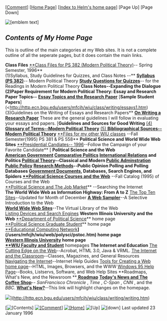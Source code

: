 [[Comment](/users/mfcjh/wiu/comment.htm)] [[Home
Page](/users/mfcjh/wiu/home.html)] [[Index to Helm's home
page](/users/mfcjh/wiu/index.htm)] [Page Up] [Page Down]

![\[emblem text\]](/users/mfcjh/wiu/images/contpane.gif)  

## _Contents of My Home Page_

This is outline of the main categories at my Web sites. It is not a complete
outline of all the seperate pages, but it does contain the main links.

**Class Files** [**Class Files for PS 382 (Modern Political
Theory)](/users/mfcjh/wiu/class/class382.htm)\-- Spring Semester, 1996**  
(1)Syllabus, Study Guidelines for Quizzes, and Class Notes --**
[**Syllabus (PS
382)**](http://www.ecn.bgu.edu/users/mfcjh/wiu/class/382.htm)\-- Modern
Political Theory     [**Study Questions for
Quizzes**](http://www.ecn.bgu.edu/users/mfcjh/wiu/class/studygui.htm)\-- for
the Readings in Modern Political Theory     **Class Notes--Expanding the
Dialogue** **(2)Paper Requirement for Modern Political Theory: Essay and
Research Paper Topics--**     [**Essay Topics and the Research
Paper**](http://http.ecn.bgu.edu/users/mfcjh/wiu/class/research/research.htm)
[**Sample Student
Papers**](<http://http.ecn.bgu.edu/users/mfcjh/wiu/class/writing/essays1.htm)
(3)Guidelines on the Writing of Essays and Research Papers**     [**On Writing
a Research Paper**](http://www.ecn.bgu.edu/users/mfcjh/wiu/files/work.htm)
These are the general guidelines I will follow in evaluating your essays and
papers.     [**Guidelines and Sources for Good Writing** [ (4) **Glossary of
Terms--Modern Political
Theory**](http://www.ecn.bgu.edu/users/mfcjh/wiu/class/glossary/glossar1.htm)
[(5) **Bibliographical Sources--Modern Political
Theory**](http://www.ecn.bgu.edu/users/mfcjh/wiu/class/glossary/bibliog.htm)
[**Files for my other WIU classes](/users/mfcjh/wiu/classfil.htm) \--Fall
Semester(1995) PS 381 & PS 558** **Political Science and World Wide Web
Sites**     [**Presidential Candiates--
1996](http://www.webpub.com/prez/)\--Follow the Campaign of your Favorite
Candidate**     [ **Political Science and the Web  
    [American Government](http://www.ecn.bgu.edu/users/mfcjh/wiu/web/polysci/american/amertoc.htm)     [Comparative Politics](http://www.ecn.bgu.edu/users/mfcjh/wiu/web/polysci/compgov/comgovtc.htm)     [International Relations](http://www.ecn.bgu.edu/users/mfcjh/wiu/web/polysci/intern/intern.htm) and Politics     [Political Theory](http://www.ecn.bgu.edu/users/mfcjh/wiu/web/modern.htm)\--Classical and Modern     [Public Adminstration](http://www.ecn.bgu.edu/users/mfcjh/wiu/web/polysci/pubadmin/pubadmin.htm)     [Public Policy](http://www.ecn.bgu.edu/users/mfcjh/wiu/web/polysci/pubpol/pubpoltc.htm)     [Research Methods](http://www.ecn.bgu.edu/users/mfcjh/wiu/web/polysci/database/database.htm)\--Public Opinion Polling and Polling Databases     [Government Documents](http://www.ecn.bgu.edu/users/mfcjh/wiu/web/polysci/database/database.htm), Databases, Search Engines, and Spiders [ **Political Science Courses and the Web](/users/mipsci/wiu/resource/fallcour.htm)** \--Fall Catalog (1995) of Courses and the Web  
[ **Political Science and The Job Market](/users/mipsci/wiu/advise/jobs.htm)**
\--Searching the Internet  
**The World Wide Web as Information Highway: From A to Z**     [The Top Ten
Sites](/users/mfcjh/wiu/bestweb/topten/tentoc.htm)\--Updated for Month of
December     [ **A Web Sampler**](/users/mfcjh/wiu/bestweb/bwtoc.htm)\--A
Selective Introduction to the Web  
    [ **World Wide Web Sites**](/users/mfcjh/wiu/web/web.htm)\--The Virtual Library of the Web  
    [ Listing Devices and Search Engines](/users/mfcjh/wiu/bestweb/bwlist.htm) **Western Illinois University and the Web**     [ **Department of Political Science](/users/mipsci/wiu/home.html)** home page  
    [ **Political Science Graduate Student](/users/mipsci/graduate/graduate.html)** home page  
    [**Educational Computing Network](http://www.ecn.bgu.edu/)**](/users/mfcjh/wiu/web/polysci/pstoc.htm) home page  
    [ **Western Illinois University**](http://www.wiu.edu/) home page  
    [ **WIU Faculty and Student](/users/mfcjh/wiu/showcase/facstu.htm)** homepages **The Internet and Education**     [The Cutting Edge on the Web](/users/mfcjh/wiu/eduweb/bells/bellstoc.htm)\--Acrobat, HTML 3.0, Java & VRML.     [The Internet and the Classroom](/users/mfcjh/wiu/eduweb/interclass/eduweb.htm)\--Classes, Magazines, and General Resources     [Navigating the Internet](/users/mfcjh/wiu/eduweb/navigate/internet.htm)\--Internet Help Guides     [Tools for Creating a Web home page](/users/mfcjh/wiu/eduweb/webcreate/webcreat.htm)\--HTML, Images, Browsers, and the WWW     [Windows 95 Help Page](/users/mfcjh/wiu/eduweb/win95/win95.htm)\--Books, Listservs, Software, and Web Help Sites **Roadmaps, What's New, and the Newsroom    **[ **Roadmap**](/users/mfcjh/wiu/class501/roadmap/roadtoc.htm)     [ **Today's News and The Coffee Shop**](/users/mipsci/wiu/latenews/latenews.htm)\-- _SanFrancisco Chronicle_ , _Time_ , _C-Span_ , _CNN_ , and the _BBC_.     [ **What's New?**](/users/mfcjh/wiu/whatsnew/whatsnew.htm)\--This link will highlight changes on the homepage.

![](/users/mfcjh/wiu/images/colorbar.gif)](http://http.ecn.bgu.edu/users/mfcjh/wiu/class/writing/writing.htm)

[![\[Contents\]](/users/mfcjh/wiu/images/cntsicox.gif) [
![\[Comment\]](/users/mfcjh/wiu/images/cmnticon.gif)](/users/mfcjh/wiu/comment.htm)
[
![\[Home\]](/users/mfcjh/wiu/images/homeicon.gif)](/users/mfcjh/wiu/home.html)
![\[Up\]](/users/mfcjh/wiu/images/upicon.gif)
![\[down\]](/users/mfcjh/wiu/images/downicon.gif) Last updated 23 January 1996

